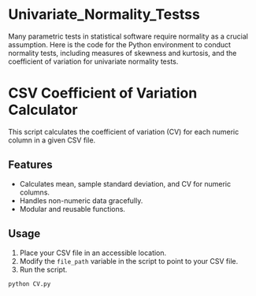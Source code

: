 # Univariate_Normality_Testss
Many parametric tests in statistical software require normality as a crucial assumption. Here is the code for the Python environment to conduct normality tests, including measures of skewness and kurtosis, and the coefficient of variation for univariate normality tests.
# CSV Coefficient of Variation Calculator

This script calculates the coefficient of variation (CV) for each numeric column in a given CSV file. 

## Features

- Calculates mean, sample standard deviation, and CV for numeric columns.
- Handles non-numeric data gracefully.
- Modular and reusable functions.

## Usage

1. Place your CSV file in an accessible location.
2. Modify the `file_path` variable in the script to point to your CSV file.
3. Run the script.

```bash
python CV.py
